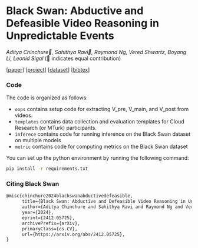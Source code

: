 # **Black Swan: Abductive and Defeasible Video Reasoning in Unpredictable Events**
*Aditya Chinchure🔸,  Sahithya Ravi🔸,  Raymond Ng,  Vered Shwartz,  Boyang Li,  Leonid Sigal*
(🔸 indicates equal contribution)

[[paper](https://arxiv.org/abs/2412.05725)]
[[project](https://blackswan.cs.ubc.ca/)]
[[dataset](https://huggingface.co/collections/UBC-ViL/black-swan-abductive-and-defeasible-reasoning-67de1a4ab7ddc22edf0b0542)]
[[bibtex](#citing-black-swan)]


### Code

The code is organized as follows:

* `oops` contains setup code for extracting V_pre, V_main, and V_post from videos.
* `templates` contains data collection and evaluation templates for Cloud Research (or MTurk) participants.
* `inferece` contains code for running inference on the Black Swan dataset on multiple models
* `metric` contains code for computing metrics on the Black Swan dataset

You can set up the python environment by running the following command:
```bash
pip install -r requirements.txt
```

### Citing Black Swan
```tex
@misc{chinchure2024blackswanabductivedefeasible,
      title={Black Swan: Abductive and Defeasible Video Reasoning in Unpredictable Events}, 
      author={Aditya Chinchure and Sahithya Ravi and Raymond Ng and Vered Shwartz and Boyang Li and Leonid Sigal},
      year={2024},
      eprint={2412.05725},
      archivePrefix={arXiv},
      primaryClass={cs.CV},
      url={https://arxiv.org/abs/2412.05725}, 
}
```
